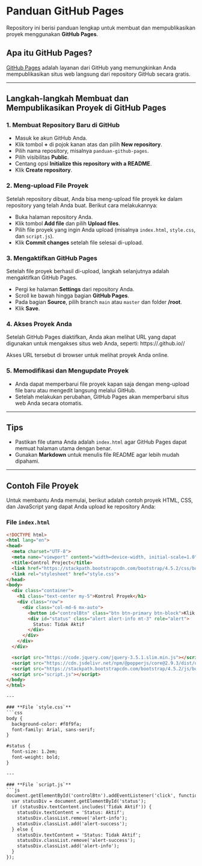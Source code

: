 # Panduan GitHub Pages

Repository ini berisi panduan lengkap untuk membuat dan mempublikasikan proyek menggunakan **GitHub Pages**.

## Apa itu GitHub Pages?

[GitHub Pages](https://pages.github.com/) adalah layanan dari GitHub yang memungkinkan Anda mempublikasikan situs web langsung dari repository GitHub secara gratis.

---

## Langkah-langkah Membuat dan Mempublikasikan Proyek di GitHub Pages

### 1. Membuat Repository Baru di GitHub

- Masuk ke akun GitHub Anda.
- Klik tombol **+** di pojok kanan atas dan pilih **New repository**.
- Pilih nama repository, misalnya `panduan-github-pages`.
- Pilih visibilitas **Public**.
- Centang opsi **Initialize this repository with a README**.
- Klik **Create repository**.

### 2. Meng-upload File Proyek

Setelah repository dibuat, Anda bisa meng-upload file proyek ke dalam repository yang telah Anda buat. Berikut cara melakukannya:

- Buka halaman repository Anda.
- Klik tombol **Add file** dan pilih **Upload files**.
- Pilih file proyek yang ingin Anda upload (misalnya `index.html`, `style.css`, dan `script.js`).
- Klik **Commit changes** setelah file selesai di-upload.

### 3. Mengaktifkan GitHub Pages

Setelah file proyek berhasil di-upload, langkah selanjutnya adalah mengaktifkan GitHub Pages.

- Pergi ke halaman **Settings** dari repository Anda.
- Scroll ke bawah hingga bagian **GitHub Pages**.
- Pada bagian **Source**, pilih branch `main` atau `master` dan folder **/root**.
- Klik **Save**.

### 4. Akses Proyek Anda

Setelah GitHub Pages diaktifkan, Anda akan melihat URL yang dapat digunakan untuk mengakses situs web Anda, seperti:
https://<username>.github.io/<repository-name>/

Akses URL tersebut di browser untuk melihat proyek Anda online.

### 5. Memodifikasi dan Mengupdate Proyek

- Anda dapat memperbarui file proyek kapan saja dengan meng-upload file baru atau mengedit langsung melalui GitHub.
- Setelah melakukan perubahan, GitHub Pages akan memperbarui situs web Anda secara otomatis.

---

## Tips

- Pastikan file utama Anda adalah `index.html` agar GitHub Pages dapat memuat halaman utama dengan benar.
- Gunakan **Markdown** untuk menulis file README agar lebih mudah dipahami.

---

## Contoh File Proyek

Untuk membantu Anda memulai, berikut adalah contoh proyek HTML, CSS, dan JavaScript yang dapat Anda upload ke repository Anda:

### **File `index.html`**
```html
<!DOCTYPE html>
<html lang="en">
<head>
  <meta charset="UTF-8">
  <meta name="viewport" content="width=device-width, initial-scale=1.0">
  <title>Control Project</title>
  <link href="https://stackpath.bootstrapcdn.com/bootstrap/4.5.2/css/bootstrap.min.css" rel="stylesheet">
  <link rel="stylesheet" href="style.css">
</head>
<body>
  <div class="container">
    <h1 class="text-center my-5">Kontrol Proyek</h1>
    <div class="row">
      <div class="col-md-6 mx-auto">
        <button id="controlBtn" class="btn btn-primary btn-block">Klik untuk Kontrol</button>
        <div id="status" class="alert alert-info mt-3" role="alert">
          Status: Tidak Aktif
        </div>
      </div>
    </div>
  </div>

  <script src="https://code.jquery.com/jquery-3.5.1.slim.min.js"></script>
  <script src="https://cdn.jsdelivr.net/npm/@popperjs/core@2.9.3/dist/umd/popper.min.js"></script>
  <script src="https://stackpath.bootstrapcdn.com/bootstrap/4.5.2/js/bootstrap.min.js"></script>
  <script src="script.js"></script>
</body>
</html>

---

### **File `style.css`**
```css
body {
  background-color: #f8f9fa;
  font-family: Arial, sans-serif;
}

#status {
  font-size: 1.2em;
  font-weight: bold;
}

---

### **File `script.js`**
```js
document.getElementById('controlBtn').addEventListener('click', function() {
  var statusDiv = document.getElementById('status');
  if (statusDiv.textContent.includes('Tidak Aktif')) {
    statusDiv.textContent = 'Status: Aktif';
    statusDiv.classList.remove('alert-info');
    statusDiv.classList.add('alert-success');
  } else {
    statusDiv.textContent = 'Status: Tidak Aktif';
    statusDiv.classList.remove('alert-success');
    statusDiv.classList.add('alert-info');
  }
});
